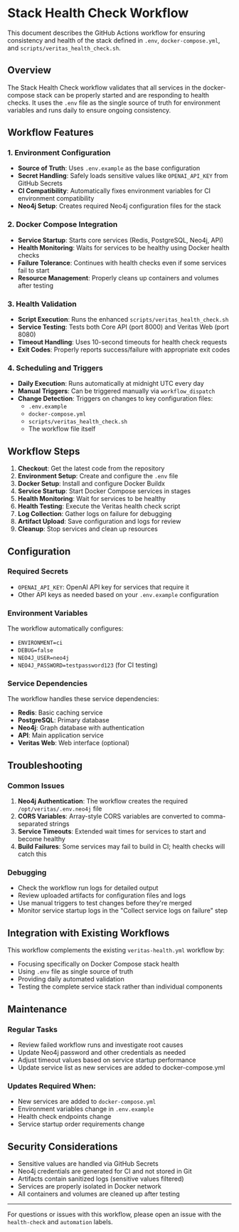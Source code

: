 # Stack Health Check Workflow

This document describes the GitHub Actions workflow for ensuring consistency and health of the stack defined in `.env`, `docker-compose.yml`, and `scripts/veritas_health_check.sh`.

## Overview

The Stack Health Check workflow validates that all services in the docker-compose stack can be properly started and are responding to health checks. It uses the `.env` file as the single source of truth for environment variables and runs daily to ensure ongoing consistency.

## Workflow Features

### 1. Environment Configuration
- **Source of Truth**: Uses `.env.example` as the base configuration
- **Secret Handling**: Safely loads sensitive values like `OPENAI_API_KEY` from GitHub Secrets
- **CI Compatibility**: Automatically fixes environment variables for CI environment compatibility
- **Neo4j Setup**: Creates required Neo4j configuration files for the stack

### 2. Docker Compose Integration
- **Service Startup**: Starts core services (Redis, PostgreSQL, Neo4j, API)
- **Health Monitoring**: Waits for services to be healthy using Docker health checks
- **Failure Tolerance**: Continues with health checks even if some services fail to start
- **Resource Management**: Properly cleans up containers and volumes after testing

### 3. Health Validation
- **Script Execution**: Runs the enhanced `scripts/veritas_health_check.sh`
- **Service Testing**: Tests both Core API (port 8000) and Veritas Web (port 8080)
- **Timeout Handling**: Uses 10-second timeouts for health check requests
- **Exit Codes**: Properly reports success/failure with appropriate exit codes

### 4. Scheduling and Triggers
- **Daily Execution**: Runs automatically at midnight UTC every day
- **Manual Triggers**: Can be triggered manually via `workflow_dispatch`
- **Change Detection**: Triggers on changes to key configuration files:
  - `.env.example`
  - `docker-compose.yml`
  - `scripts/veritas_health_check.sh`
  - The workflow file itself

## Workflow Steps

1. **Checkout**: Get the latest code from the repository
2. **Environment Setup**: Create and configure the `.env` file
3. **Docker Setup**: Install and configure Docker Buildx
4. **Service Startup**: Start Docker Compose services in stages
5. **Health Monitoring**: Wait for services to be healthy
6. **Health Testing**: Execute the Veritas health check script
7. **Log Collection**: Gather logs on failure for debugging
8. **Artifact Upload**: Save configuration and logs for review
9. **Cleanup**: Stop services and clean up resources

## Configuration

### Required Secrets
- `OPENAI_API_KEY`: OpenAI API key for services that require it
- Other API keys as needed based on your `.env.example` configuration

### Environment Variables
The workflow automatically configures:
- `ENVIRONMENT=ci`
- `DEBUG=false`
- `NEO4J_USER=neo4j`
- `NEO4J_PASSWORD=testpassword123` (for CI testing)

### Service Dependencies
The workflow handles these service dependencies:
- **Redis**: Basic caching service
- **PostgreSQL**: Primary database
- **Neo4j**: Graph database with authentication
- **API**: Main application service
- **Veritas Web**: Web interface (optional)

## Troubleshooting

### Common Issues

1. **Neo4j Authentication**: The workflow creates the required `/opt/veritas/.env.neo4j` file
2. **CORS Variables**: Array-style CORS variables are converted to comma-separated strings
3. **Service Timeouts**: Extended wait times for services to start and become healthy
4. **Build Failures**: Some services may fail to build in CI; health checks will catch this

### Debugging

- Check the workflow run logs for detailed output
- Review uploaded artifacts for configuration files and logs
- Use manual triggers to test changes before they're merged
- Monitor service startup logs in the "Collect service logs on failure" step

## Integration with Existing Workflows

This workflow complements the existing `veritas-health.yml` workflow by:
- Focusing specifically on Docker Compose stack health
- Using `.env` file as single source of truth
- Providing daily automated validation
- Testing the complete service stack rather than individual components

## Maintenance

### Regular Tasks
- Review failed workflow runs and investigate root causes
- Update Neo4j password and other credentials as needed
- Adjust timeout values based on service startup performance
- Update service list as new services are added to docker-compose.yml

### Updates Required When:
- New services are added to `docker-compose.yml`
- Environment variables change in `.env.example`
- Health check endpoints change
- Service startup order requirements change

## Security Considerations

- Sensitive values are handled via GitHub Secrets
- Neo4j credentials are generated for CI and not stored in Git
- Artifacts contain sanitized logs (sensitive values filtered)
- Services are properly isolated in Docker network
- All containers and volumes are cleaned up after testing

---

For questions or issues with this workflow, please open an issue with the `health-check` and `automation` labels.